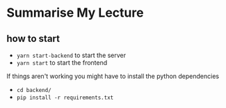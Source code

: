 # Summarise My Lecture


## how to start
- `yarn start-backend` to start the server
- `yarn start` to start the frontend

If things aren't working you might have to install the python dependencies
- `cd backend/`
- `pip install -r requirements.txt`
